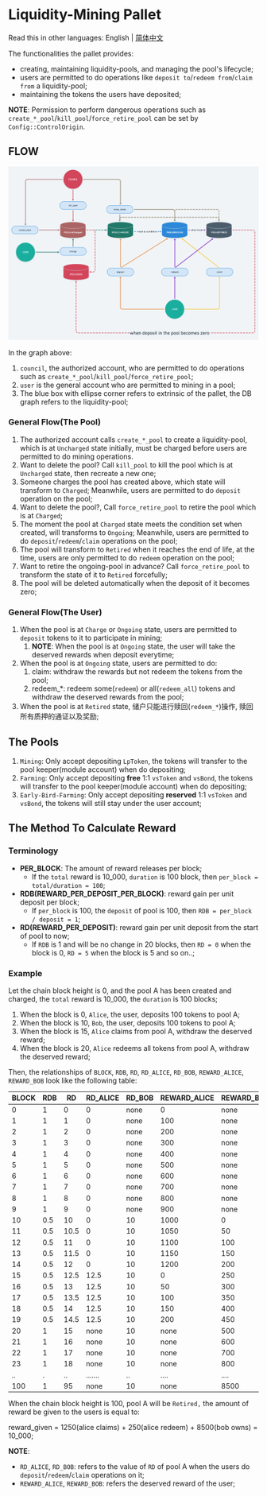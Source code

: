 # Liquidity-Mining Pallet

Read this in other languages: English | [简体中文](./README_zh-CN.md)

The functionalities the pallet provides:
  - creating, maintaining liquidity-pools, and managing the pool's lifecycle;
  - users are permitted to do operations like `deposit to`/`redeem from`/`claim from` a liquidity-pool;
  - maintaining the tokens the users have deposited;

__NOTE__: Permission to perform dangerous operations such as `create_*_pool`/`kill_pool`/`force_retire_pool`
can be set by `Config::ControlOrigin`.

## FLOW

![flow](./img/liquidity-mining-flow@2x.png)

In the graph above:
 1. `council`, the authorized account, who are permitted to do operations such as `create_*_pool`/`kill_pool`/`force_retire_pool`;
 2. `user` is the general account who are permitted to mining in a pool;
 3. The blue box with ellipse corner refers to extrinsic of the pallet, the DB graph refers to the liquidity-pool;

### General Flow(The Pool)
 1. The authorized account calls `create_*_pool` to create a liquidity-pool, which is at `Uncharged` state initially, 
must be charged before users are permitted to do mining operations.
   1. Want to delete the pool? Call `kill_pool` to kill the pool which is at `Uncharged` state, then recreate a new one;
 2. Someone charges the pool has created above, which state will transform to `Charged`; Meanwhile, users are permitted to 
do `deposit` operation on the pool;
   1. Want to delete the pool?, Call `force_retire_pool` to retire the pool which is at `Charged`;
 3. The moment the pool at `Charged` state meets the condition set when created, will transforms to `Ongoing`;
Meanwhile, users are permitted to do `deposit`/`redeem`/`claim` operations on the pool;
 4. The pool will transform to `Retired` when it reaches the end of life, at the time, users are only permitted to do
`redeem` operation on the pool;
   1. Want to retire the ongoing-pool in advance? Call `force_retire_pool` to transform the state of it to `Retired` forcefully;
 5. The pool will be deleted automatically when the deposit of it becomes zero;

### General Flow(The User)
 1. When the pool is at `Charge` or `Ongoing` state, users are permitted to `deposit` tokens to it to participate in mining;
    1. __NOTE__: When the pool is at `Ongoing` state, the user will take the deserved rewards when deposit everytime;
 2. When the pool is at `Ongoing` state, users are permitted to do:
    1. claim: withdraw the rewards but not redeem the tokens from the pool;
    2. redeem_*: redeem some(`redeem`) or all(`redeem_all`) tokens and withdraw the deserved rewards from the pool;
 3. When the pool is at `Retired` state, 储户只能进行赎回(`redeem_*`)操作, 赎回所有质押的通证以及奖励;

## The Pools

 1. `Mining`: Only accept depositing `LpToken`, the tokens will transfer to the pool keeper(module account) when do depositing;
 2. `Farming`: Only accept depositing __free__ 1:1 `vsToken` and `vsBond`, the tokens will transfer to the pool keeper(module account) when do depositing;
 3. `Early-Bird-Farming`: Only accept depositing __reserved__ 1:1 `vsToken` and `vsBond`, the tokens will still stay under the user account;

## The Method To Calculate Reward

### Terminology

  - __PER_BLOCK__: The amount of reward releases per block;
    - If the `total` reward is 10_000, `duration` is 100 block, then `per_block = total/duration = 100`;
  - __RDB(REWARD_PER_DEPOSIT_PER_BLOCK)__: reward gain per unit deposit per block;
    - If `per_block` is 100, the `deposit` of pool is 100, then `RDB = per_block / deposit = 1`;
  - __RD(REWARD_PER_DEPOSIT)__: reward gain per unit deposit from the start of pool to now;
    - If `RDB` is 1 and will be no change in 20 blocks, then `RD = 0` when the block is 0, `RD = 5` when the block is 5 and so on..;

### Example

Let the chain block height is 0, and the pool A has been created and charged, the `total` reward is 10_000,
the `duration` is 100 blocks;

 1. When the block is 0, `Alice`, the user, deposits 100 tokens to pool A;
 2. When the block is 10, `Bob`, the user, deposits 100 tokens to pool A;
 3. When the block is 15, `Alice` claims from pool A, withdraw the deserved reward;
 4. When the block is 20, `Alice` redeems  all tokens from pool A, withdraw the deserved reward;

Then, the relationships of `BLOCK`, `RDB`, `RD`, `RD_ALICE`, `RD_BOB`, `REWARD_ALICE`, `REWARD_BOB` look like the following table:

| BLOCK | RDB | RD   | RD_ALICE | RD_BOB | REWARD_ALICE | REWARD_BOB |
| ----- | --- | ---- | -------- | ------ | ------------ | ---------- |
| 0     | 1   | 0    | 0        | none   | 0            | none       |
| 1     | 1   | 1    | 0        | none   | 100          | none       |
| 2     | 1   | 2    | 0        | none   | 200          | none       |
| 3     | 1   | 3    | 0        | none   | 300          | none       |
| 4     | 1   | 4    | 0        | none   | 400          | none       |
| 5     | 1   | 5    | 0        | none   | 500          | none       |
| 6     | 1   | 6    | 0        | none   | 600          | none       |
| 7     | 1   | 7    | 0        | none   | 700          | none       |
| 8     | 1   | 8    | 0        | none   | 800          | none       |
| 9     | 1   | 9    | 0        | none   | 900          | none       |
| 10    | 0.5 | 10   | 0        | 10     | 1000         | 0          |
| 11    | 0.5 | 10.5 | 0        | 10     | 1050         | 50         |
| 12    | 0.5 | 11   | 0        | 10     | 1100         | 100        |
| 13    | 0.5 | 11.5 | 0        | 10     | 1150         | 150        |
| 14    | 0.5 | 12   | 0        | 10     | 1200         | 200        |
| 15    | 0.5 | 12.5 | 12.5     | 10     | 0            | 250        |
| 16    | 0.5 | 13   | 12.5     | 10     | 50           | 300        |
| 17    | 0.5 | 13.5 | 12.5     | 10     | 100          | 350        |
| 18    | 0.5 | 14   | 12.5     | 10     | 150          | 400        |
| 19    | 0.5 | 14.5 | 12.5     | 10     | 200          | 450        |
| 20    | 1   | 15   | none     | 10     | none         | 500        |
| 21    | 1   | 16   | none     | 10     | none         | 600        |
| 22    | 1   | 17   | none     | 10     | none         | 700        |
| 23    | 1   | 18   | none     | 10     | none         | 800        |
| ..    | .   | ..   | .......  | ..     | ....         | ....       |
| 100   | 1   | 95   | none     | 10     | none         | 8500       |

When the chain block height is 100, pool A will be `Retired,` the amount of reward be given to the users is equal to:

reward_given = 1250(alice claims) + 250(alice redeem) + 8500(bob owns) = 10_000;

__NOTE__:
  - `RD_ALICE`, `RD_BOB`: refers to the value of `RD` of pool A when the users do `deposit`/`redeem`/`claim` operations on it;
  - `REWARD_ALICE`, `REWARD_BOB`: refers the deserved reward of the user;